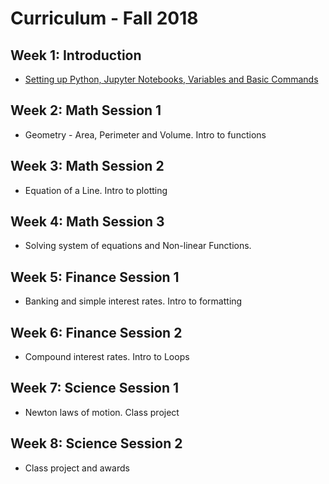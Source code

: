 
# Curriculum - Fall 2018

## Week 1: Introduction
 - [Setting up Python, Jupyter Notebooks, Variables and Basic Commands](https://nbviewer.jupyter.org/github.com/pykidsclub/index/blob/master/notebooks/Area,%20Perimeter%20and%20Volume.ipynb)

## Week 2: Math Session 1
 - Geometry - Area, Perimeter and Volume. Intro to functions
 
 ## Week 3: Math Session 2
 - Equation of a Line. Intro to plotting
 
 ## Week 4: Math Session 3
 - Solving system of equations and Non-linear Functions. 
 
 ## Week 5: Finance Session 1
 - Banking and simple interest rates. Intro to formatting
  
 ## Week 6: Finance Session 2
 - Compound interest rates. Intro to Loops 
  
 ## Week 7: Science Session 1
 - Newton laws of motion. Class project
 
  ## Week 8: Science Session 2
 - Class project and awards
